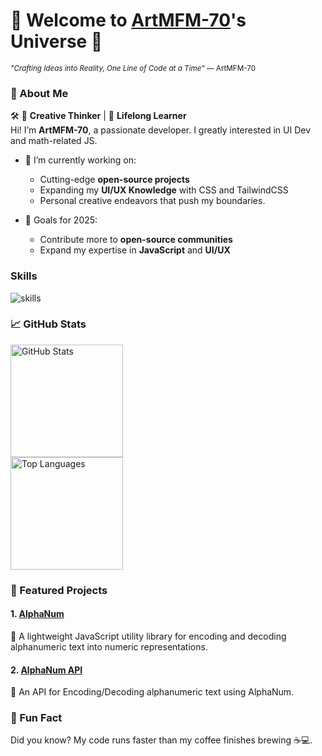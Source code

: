 # 🌌 Welcome to [ArtMFM-70](https://github.com/ArtMFM-70)'s Universe 🚀

<sub>_"Crafting Ideas into Reality, One Line of Code at a Time"_ — ArtMFM-70</sub>

### 🚀 About Me

🛠 🎨 **Creative Thinker** | 📖 **Lifelong Learner**  
Hi! I’m **ArtMFM-70**, a passionate developer. I greatly interested in UI Dev and math-related JS.

- 🔭 I’m currently working on:

  - Cutting-edge **open-source projects**
  - Expanding my **UI/UX Knowledge** with CSS and TailwindCSS
  - Personal creative endeavors that push my boundaries.

- 🎯 Goals for 2025:
  - Contribute more to **open-source communities**
  - Expand my expertise in **JavaScript** and **UI/UX**

### Skills

![skills](https://skillicons.dev/icons?i=html,css,js,bootstrap,tailwindcss,vue,vite,nodejs,ai&theme=dark)

### 📈 GitHub Stats

<img src="https://github-readme-stats.vercel.app/api?username=ArtMFM-70&show_icons=true&theme=github_dark" alt="GitHub Stats" height="180rem" /><br />
<img src="https://github-readme-stats.vercel.app/api/top-langs/?username=ArtMFM-70&layout=compact&theme=github_dark&langs_count=5" alt="Top Languages" height="180rem" />

### 🌟 Featured Projects

#### 1. [**AlphaNum**](https://github.com/ArtMFM-70/AlphaNum)

🔗 A lightweight JavaScript utility library for encoding and decoding alphanumeric text into numeric representations.

#### 2. [**AlphaNum API**](https://github.com/ArtMFM-70/AN-API)

🔗 An API for Encoding/Decoding alphanumeric text using AlphaNum.

<!--
### 🌐 Connect with Me
<a href="https://linkedin.com/in/your-profile" target="_blank"><img src="https://img.shields.io/badge/-LinkedIn-0077B5?style=for-the-badge&logo=linkedin&logoColor=white"></a>
<a href="https://twitter.com/your-handle" target="_blank"><img src="https://img.shields.io/badge/-Twitter-1DA1F2?style=for-the-badge&logo=twitter&logoColor=white"></a>
<a href="mailto:your-email@example.com"><img src="https://img.shields.io/badge/-Email-D14836?style=for-the-badge&logo=gmail&logoColor=white"></a>
-->

### 🎉 Fun Fact

Did you know? My code runs faster than my coffee finishes brewing ☕💻.

